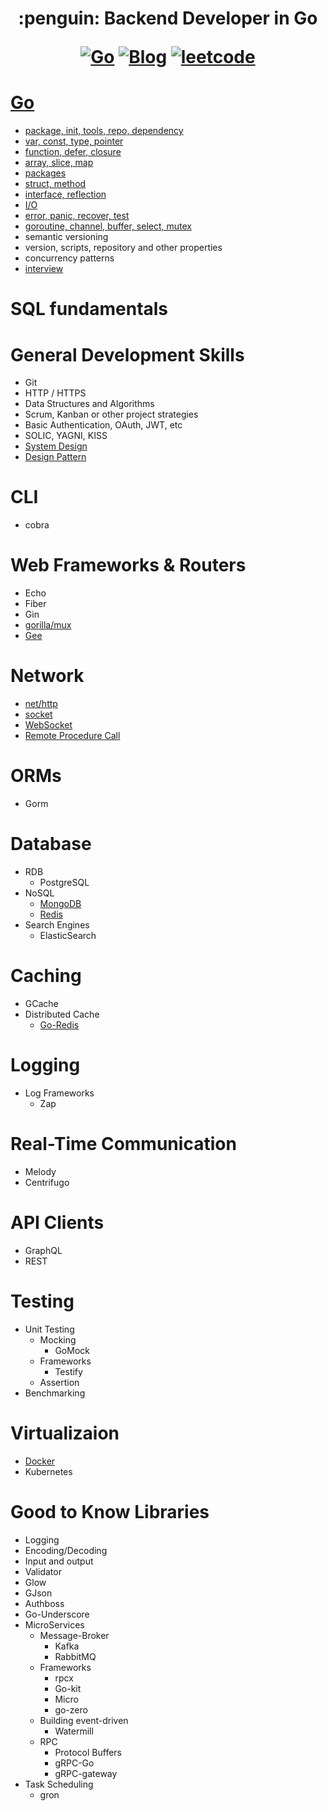 <h1 align="center"> :penguin: Backend Developer in Go

<p align="center">
  <a href="#Go"><img src="https://img.shields.io/badge/language-Go-blue.svg" alt="Go"></a>
  <a href="https://regy.dev"><img src="https://img.shields.io/badge/Blog-ReGY's Inspiration-critical.svg" alt="Blog"></a>
  <a href="https://github.com/ReGYChang/LeetCode"><img src="https://img.shields.io/badge/algo-leetcode-brightgreen.svg" alt="leetcode"></a>
</p>

# [Go](go/README.md)
- [package, init, tools, repo, dependency](go/pkg_init_tools_repo_dependency.md)
- [var, const, type, pointer](go/var_const_type_pointer.md)
- [function, defer, closure](go/function_defer_closure.md)
- [array, slice, map](go/array_slice_map.md)
- [packages](go/packages.md)
- [struct, method](go/struct_methods.md)
- [interface, reflection](go/interface_reflection.md)
- [I/O](go/io.md)
- [error, panic, recover, test](go/error_panic_recover_test.md)
- [goroutine, channel, buffer, select, mutex](go/go_channel_buffer_select_mutex.md)
- semantic versioning
- version, scripts, repository and other properties
- concurrency patterns
- [interview](go/interview.md)

# SQL fundamentals
# General Development Skills
  - Git
  - HTTP / HTTPS
  - Data Structures and Algorithms
  - Scrum, Kanban or other project strategies
  - Basic Authentication, OAuth, JWT, etc
  - SOLIC, YAGNI, KISS
  - [System Design](general/system_design.md)
  - [Design Pattern](general/design_pattern.md)
# CLI
  - cobra
# Web Frameworks & Routers
  - Echo
  - Fiber
  - Gin
  - [gorilla/mux](routers/gorilla_mux.md)
  - [Gee](routers/gee.md)
# Network
  - [net/http](network/net_http.md)
  - [socket](network/socket.md)
  - [WebSocket](network/websocket.md)
  - [Remote Procedure Call](network/rpc.md)
# ORMs
  - Gorm
# Database
  - RDB
      - PostgreSQL
  - NoSQL
      - [MongoDB](database/mongodb.md)
      - [Redis](database/redis.md)
  - Search Engines
      - ElasticSearch
# Caching
  - GCache
  - Distributed Cache
      - [Go-Redis](go_redis.md)
# Logging
  - Log Frameworks
      - Zap
# Real-Time Communication
  - Melody
  - Centrifugo
# API Clients
  - GraphQL
  - REST
# Testing
  - Unit Testing
      - Mocking
          - GoMock
      - Frameworks
          - Testify
      - Assertion
  - Benchmarking
# Virtualizaion
  - [Docker](virtualization/docker.md)
  - Kubernetes
# Good to Know Libraries
  - Logging
  - Encoding/Decoding
  - Input and output
  - Validator
  - Glow
  - GJson
  - Authboss
  - Go-Underscore
  - MicroServices
      - Message-Broker
          - Kafka
          - RabbitMQ
      - Frameworks
          - rpcx
          - Go-kit
          - Micro
          - go-zero
      - Building event-driven
          - Watermill
      - RPC
          - Protocol Buffers
          - gRPC-Go
          - gRPC-gateway
  - Task Scheduling
      - gron